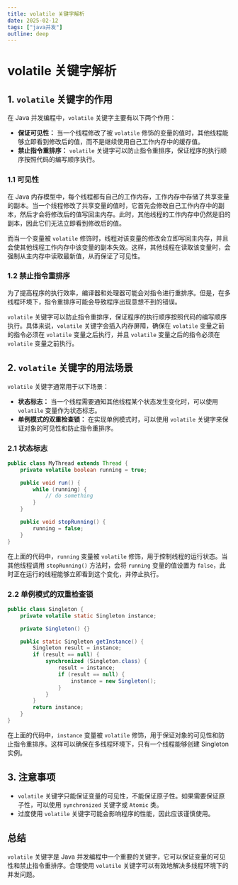 ```yaml
---
title: volatile 关键字解析
date: 2025-02-12
tags: ["java并发"]
outline: deep
---
```

# volatile 关键字解析

<PostMeta />

## 1. `volatile` 关键字的作用

在 Java 并发编程中，`volatile` 关键字主要有以下两个作用：

*   **保证可见性：** 当一个线程修改了被 `volatile` 修饰的变量的值时，其他线程能够立即看到修改后的值，而不是继续使用自己工作内存中的缓存值。
*   **禁止指令重排序：** `volatile` 关键字可以防止指令重排序，保证程序的执行顺序按照代码的编写顺序执行。

### 1.1 可见性

在 Java 内存模型中，每个线程都有自己的工作内存，工作内存中存储了共享变量的副本。当一个线程修改了共享变量的值时，它首先会修改自己工作内存中的副本，然后才会将修改后的值写回主内存。此时，其他线程的工作内存中仍然是旧的副本，因此它们无法立即看到修改后的值。

而当一个变量被 `volatile` 修饰时，线程对该变量的修改会立即写回主内存，并且会使其他线程工作内存中该变量的副本失效。这样，其他线程在读取该变量时，会强制从主内存中读取最新值，从而保证了可见性。

### 1.2 禁止指令重排序

为了提高程序的执行效率，编译器和处理器可能会对指令进行重排序。但是，在多线程环境下，指令重排序可能会导致程序出现意想不到的错误。

`volatile` 关键字可以防止指令重排序，保证程序的执行顺序按照代码的编写顺序执行。具体来说，`volatile` 关键字会插入内存屏障，确保在 `volatile` 变量之前的指令必须在 `volatile` 变量之后执行，并且 `volatile` 变量之后的指令必须在 `volatile` 变量之前执行。

## 2. `volatile` 关键字的用法场景

`volatile` 关键字通常用于以下场景：

*   **状态标志：** 当一个线程需要通知其他线程某个状态发生变化时，可以使用 `volatile` 变量作为状态标志。
*   **单例模式的双重检查锁：** 在实现单例模式时，可以使用 `volatile` 关键字来保证对象的可见性和防止指令重排序。

### 2.1 状态标志

```java
public class MyThread extends Thread {
    private volatile boolean running = true;

    public void run() {
        while (running) {
            // do something
        }
    }

    public void stopRunning() {
        running = false;
    }
}
```

在上面的代码中，`running` 变量被 `volatile` 修饰，用于控制线程的运行状态。当其他线程调用 `stopRunning()` 方法时，会将 `running` 变量的值设置为 `false`，此时正在运行的线程能够立即看到这个变化，并停止执行。

### 2.2 单例模式的双重检查锁

```java
public class Singleton {
    private volatile static Singleton instance;

    private Singleton() {}

    public static Singleton getInstance() {
        Singleton result = instance;
        if (result == null) {
            synchronized (Singleton.class) {
                result = instance;
                if (result == null) {
                    instance = new Singleton();
                }
            }
        }
        return instance;
    }
}
```

在上面的代码中，`instance` 变量被 `volatile` 修饰，用于保证对象的可见性和防止指令重排序。这样可以确保在多线程环境下，只有一个线程能够创建 Singleton 实例。

## 3. 注意事项

*   `volatile` 关键字只能保证变量的可见性，不能保证原子性。如果需要保证原子性，可以使用 `synchronized` 关键字或 `Atomic` 类。
*   过度使用 `volatile` 关键字可能会影响程序的性能，因此应该谨慎使用。

## 总结

`volatile` 关键字是 Java 并发编程中一个重要的关键字，它可以保证变量的可见性和禁止指令重排序。合理使用 `volatile` 关键字可以有效地解决多线程环境下的并发问题。

<PostNav />

